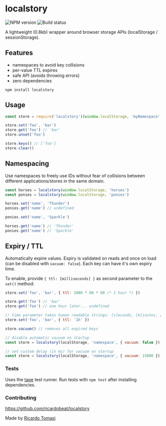 # localstory

![NPM version](https://img.shields.io/npm/v/localstory.svg)
![Build status](https://travis-ci.org/ricardobeat/localstory.svg?branch=master)

A lightweight (0.8kb) wrapper around browser storage APIs (localStorage / sessionStorage).

## Features

- namespaces to avoid key collisions
- per-value TTL expires
- safe API (avoids throwing errors)
- zero dependencies

```
npm install localstory
```

## Usage

```javascript
const store = require('localstory')(window.localStorage, 'myNamespace', { ttl: '45m' })

store.set('foo', 'bar')
store.get('foo') // 'bar'
store.unset('foo')

store.keys() // ['foo']
store.clear()
```

## Namespacing

Use namespaces to freely use IDs without fear of collisions between different applications/stores in the same domain.

```javascript
const horses = localstory(window.localStorage, 'horses')
const ponies = localstory(window.localStorage, 'ponies')

horses.set('name', 'Thunder')
ponies.get('name') // undefined

ponies.set('name', 'Sparkle')

horses.get('name') // 'Thunder'
ponies.get('name') // 'Sparkle'
```

## Expiry / TTL

Automatically expire values. Expiry is validated on reads and once on load (can be disabled with `vacuum: false`). Each key can have it's own expiry time.

To enable, provide `{ ttl: [milliseconds] }` as second parameter to the `set()` method:

```javascript
store.set('foo', 'bar', { ttl: 1000 * 60 * 60 /* 1 hour */ })

store.get('foo') // 'bar'
store.get('foo') // one hour later... undefined

// time parameter takes human readable strings: [s]econds, [m]inutes, [h]ours, [d]ays
store.set('foo', 'bar', { ttl: '1h' })

store.vacuum() // removes all expired keys

// disable automatic vacuum on startup
const store = localstory(localStorage, 'namespace', { vacuum: false })

// set custom delay (in ms) for vacuum on startup
const store = localstory(localStorage, 'namespace', { vacuum: 15000 })
```

### Tests

Uses the [tape](http://ghub.io/tape) test runner. Run tests with `npm test` after installing dependencies.

### Contributing

https://github.com/ricardobeat/localstory

Made by [Ricardo Tomasi](http://github.com/ricardobeat)
